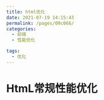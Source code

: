 ```yaml
---
title: html优化
date: 2021-07-19 14:15:43
permalink: /pages/09c066/
categories:
  - 前端
  - 性能优化

tags:
  - 优化
---
```

# HtmL常规性能优化